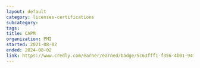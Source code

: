 ```yaml
---
layout: default
category: licenses-certifications
subcategory:
tags:
title: CAPM
organization: PMI
started: 2021-08-02
ended: 2024-08-02
link: https://www.credly.com/earner/earned/badge/5c63fff1-f356-4b01-947f-c11d05a42738
---
```

